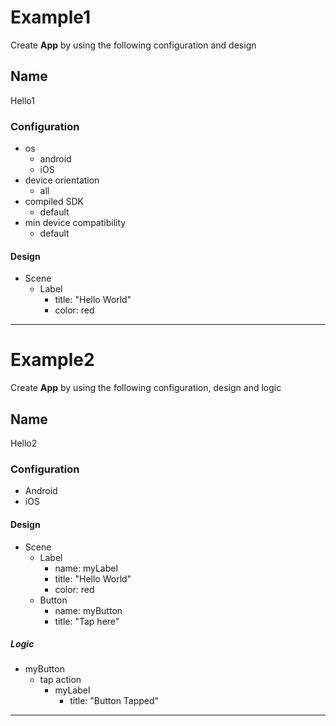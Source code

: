 # Example1
Create **App** by using the following configuration and design

## Name
Hello1

### Configuration
- os
    - android
    - iOS
- device orientation
    - all
- compiled SDK
    - default 
- min device compatibility 
    - default 

#### Design
- Scene
    - Label
        - title: "Hello World"
        - color: red

---

# Example2
Create **App** by using the following configuration, design and logic

## Name
Hello2

### Configuration
- Android
- iOS

#### Design
- Scene
    - Label
        - name: myLabel
        - title: "Hello World"
        - color: red
    - Button
        - name: myButton
        - title: "Tap here"

##### Logic
- myButton
    - tap action
        - myLabel
            - title: "Button Tapped"

---
